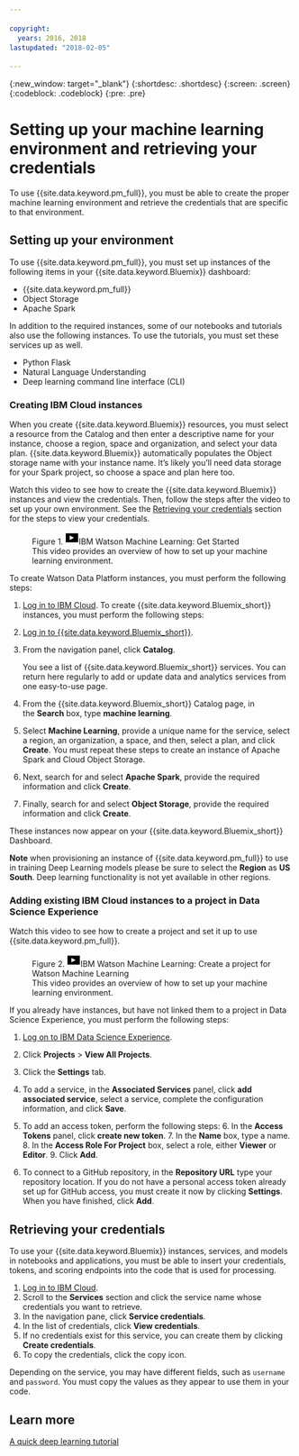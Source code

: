 ```yaml
---

copyright:
  years: 2016, 2018
lastupdated: "2018-02-05"

---
```

{:new_window: target="_blank"}
{:shortdesc: .shortdesc}
{:screen: .screen}
{:codeblock: .codeblock}
{:pre: .pre}

# Setting up your machine learning environment and retrieving your credentials

To use {{site.data.keyword.pm_full}}, you must be able to create the proper machine learning environment and retrieve the credentials that are specific to that environment.

## Setting up your environment

To use {{site.data.keyword.pm_full}}, you must set up instances of the following items in your {{site.data.keyword.Bluemix}} dashboard:

- {{site.data.keyword.pm_full}}
- Object Storage
- Apache Spark

In addition to the required instances, some of our notebooks and tutorials also use the following instances. To use the tutorials, you must set these services up as well.

- Python Flask
- Natural Language Understanding
- Deep learning command line interface (CLI)

### Creating IBM Cloud instances

When you create {{site.data.keyword.Bluemix}} resources, you must select a resource from the Catalog and then enter a descriptive name for your instance, choose a region, space and organization, and select your data plan. {{site.data.keyword.Bluemix}} automatically populates the Object storage name with your instance name. It’s likely you’ll need data storage for your Spark project, so choose a space and plan here too.

Watch this video to see how to create the {{site.data.keyword.Bluemix}} instances and view the credentials. Then, follow the steps after the video to set up your own environment. See the <a href="#retrieving-your-credentials">Retrieving your credentials</a> section for the steps to view your credentials.

<figure class="fignone" id="concept_bvb_fts_1cb__machinelearningsetup"><figcaption>Figure 1. <span class="ph"><a href="https://www.youtube.com/embed/fm8gqguFD9g?rel=0" rel="external" target="_blank" title="If you cannot access the video that is embedded in this page, you can access the video from the YouTube website. (Opens in a new tab or window)">    <img src="images/video.png" alt="Video icon"></a>IBM Watson Machine Learning: Get Started</span></figcaption>

<object height="315" data="https://www.youtube.com/embed/fm8gqguFD9g?rel=0" width="560">
<span>This video provides an overview of how to set up your machine learning environment.</span>
<param name="movie" value="https://www.youtube.com/embed/fm8gqguFD9g?rel=0">
<param name="allowFullScreen" value="true">
<param name="allowscriptaccess" value="always">
<param name="scale" value="noScale">
</object>
</figure>

To create Watson Data Platform instances, you must perform the following steps:

1. [Log in to IBM Cloud](https://console.ng.bluemix.net/?cm_sp=dw-bluemix-_-clouddataservices-_-devcenter).
To create {{site.data.keyword.Bluemix_short}} instances, you must perform the following steps:

1. [Log in to {{site.data.keyword.Bluemix_short}}](https://console.ng.bluemix.net/?cm_sp=dw-bluemix-_-clouddataservices-_-devcenter).
2. From the navigation panel, click **Catalog**.

   You see a list of {{site.data.keyword.Bluemix_short}} services. You can return here regularly to add or update data and analytics services from one easy-to-use page.

3. From the {{site.data.keyword.Bluemix_short}} Catalog page, in the **Search** box, type **machine learning**.
4. Select **Machine Learning**, provide a unique name for the service, select a region, an organization, a space, and then, select a plan, and click **Create**. You must repeat these steps to create an instance of Apache Spark and Cloud Object Storage.
3. Next, search for and select **Apache Spark**, provide the required information and click **Create**.
3. Finally, search for and select **Object Storage**, provide the required information and click **Create**.

These instances now appear on your {{site.data.keyword.Bluemix_short}} Dashboard.

**Note** when provisioning an instance of {{site.data.keyword.pm_full}} to use in training Deep Learning models please be sure to select the **Region** as **US South**.  Deep learning functionality is not yet available in other regions.

### Adding existing IBM Cloud instances to a project in Data Science Experience

Watch this video to see how to create a project and set it up to use {{site.data.keyword.pm_full}}.

<figure class="fignone" id="concept_bvb_fts_1cb__machinelprojectcreate"><figcaption>Figure 2. <span class="ph"><a href="https://www.youtube.com/embed/q3UYBirg4U4?rel=0" rel="external" target="_blank" title="If you cannot access the video that is embedded in this page, you can access the video from the YouTube website. (Opens in a new tab or window)">    <img src="images/video.png" alt="Video icon"></a>IBM Watson Machine Learning: Create a project for Watson Machine Learning</span></figcaption>

<object height="315" data="https://www.youtube.com/embed/q3UYBirg4U4?rel=0" width="560">
<span>This video provides an overview of how to set up your machine learning environment.</span>
<param name="movie" value="https://www.youtube.com/embed/q3UYBirg4U4?rel=0">
<param name="allowFullScreen" value="true">
<param name="allowscriptaccess" value="always">
<param name="scale" value="noScale">
</object>
</figure>

If you already have instances, but have not linked them to a project in Data Science Experience, you must perform the following steps:

1. [Log on to IBM Data Science Experience](https://datascience.ibm.com).
2. Click **Projects** > **View All Projects**.
3. Click the **Settings** tab.
4. To add a service, in the **Associated Services** panel, click **add associated service**, select a service, complete the configuration information, and click **Save**.
5. To add an access token, perform the following steps:
   6. In the **Access Tokens** panel, click **create new token**.
   7. In the **Name** box, type a name.
   8. In the **Access Role For Project** box, select a role, either **Viewer** or **Editor**.
   9. Click **Add**.

6. To connect to a GitHub repository, in the **Repository URL** type your repository location. If you do not have a personal access token already set up for GitHub access, you must create it now by clicking **Settings**. When you have finished, click **Add**.

## Retrieving your credentials

To use your {{site.data.keyword.Bluemix}} instances, services, and models in notebooks and applications, you must be able to insert your credentials, tokens, and scoring endpoints into the code that is used for processing.

1. [Log in to IBM Cloud](https://console.ng.bluemix.net/?cm_sp=dw-bluemix-_-clouddataservices-_-devcenter).
2. Scroll to the **Services** section and click the service name whose credentials you want to retrieve.
3. In the navigation pane, click **Service credentials**.
4. In the list of credentials, click **View credentials**.
5. If no credentials exist for this service, you can create them by clicking **Create credentials**.
6. To copy the credentials, click the copy icon.

Depending on the service, you may have different fields, such as `username` and `password`. You must copy the values as they appear to use them in your code.

## Learn more

[A quick deep learning tutorial](https://www.ibm.com/blogs/watson/2016/10/quick-deep-learning-tutorial/)

